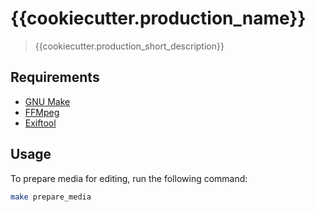 # {{cookiecutter.production_name}}
> {{cookiecutter.production_short_description}}

## Requirements

- [GNU Make]()
- [FFMpeg]()
- [Exiftool]()

## Usage
To prepare media for editing, run the following command:
```bash
make prepare_media
```

